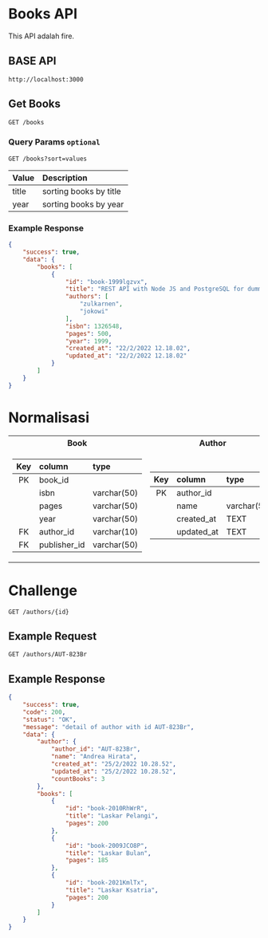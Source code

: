# Books API

This API adalah fire.


## BASE API

```url
http://localhost:3000
```



## Get Books

```http
GET /books
```

### Query Params `optional`

```http
GET /books?sort=values
```

| Value | Description |
| :---- | :---- |
| title |sorting books by  title |
| year | sorting books by year |


### **Example Response**


```json
{
    "success": true,
    "data": {
        "books": [
            {
                "id": "book-1999lgzvx",
                "title": "REST API with Node JS and PostgreSQL for dummies",
                "authors": [
                    "zulkarnen",
                    "jokowi"
                ],
                "isbn": 1326548,
                "pages": 500,
                "year": 1999,
                "created_at": "22/2/2022 12.18.02",
                "updated_at": "22/2/2022 12.18.02"
            }
        ]
    }
}
```

# Normalisasi


<table>
<tr>
    <th>Book</th><th>Author</th><th>Publisher</th></tr>
<tr><td>

   

| Key      | column | type     |
| :---:        |    :---  |          :--- |
| PK      | book_id       |    |
|    | isbn        | varchar(50)       |
|    | pages        | varchar(50)       |
|    | year       | varchar(50)       |
|   FK | author_id        | varchar(10)       |
|  FK  | publisher_id        | varchar(50)       |


</td><td>


| Key      | column | type     |
| :---:        |    :---  |          :--- |
| PK      | author_id       |    |
|    | name        | varchar(50)       |
|    | created_at        | TEXT       |
|    | updated_at        | TEXT       |


</td><td>


| Key      | column | type     |
| :---:        |    :---  |          :--- |
| PK      | publisher_id       |    |
|    | name        | varchar(50)       |
|    | city        | varchar(50)       |
|    | created_at        | TEXT       |
|    | updated_at        | TEXT       |

</td></tr></table>
    
    
 # Challenge
    
```http
GET /authors/{id}
```

## Example Request
```http 
GET /authors/AUT-823Br
```

## Example Response

```json
{
    "success": true,
    "code": 200,
    "status": "OK",
    "message": "detail of author with id AUT-823Br",
    "data": {
        "author": {
            "author_id": "AUT-823Br",
            "name": "Andrea Hirata",
            "created_at": "25/2/2022 10.28.52",
            "updated_at": "25/2/2022 10.28.52",
            "countBooks": 3
        },
        "books": [
            {
                "id": "book-2010RhWrR",
                "title": "Laskar Pelangi",
                "pages": 200
            },
            {
                "id": "book-2009JCO8P",
                "title": "Laskar Bulan",
                "pages": 185
            },
            {
                "id": "book-2021KmlTx",
                "title": "Laskar Ksatria",
                "pages": 200
            }
        ]
    }
}
```
